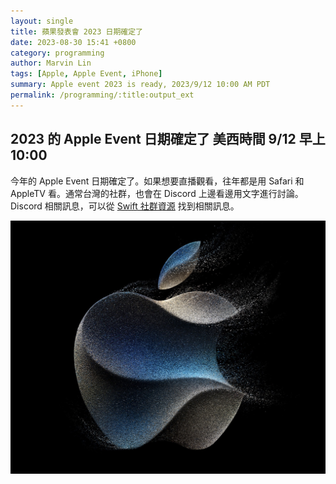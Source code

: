 ```yaml
---
layout: single
title: 蘋果發表會 2023 日期確定了
date: 2023-08-30 15:41 +0800
category: programming
author: Marvin Lin
tags: [Apple, Apple Event, iPhone]
summary: Apple event 2023 is ready, 2023/9/12 10:00 AM PDT
permalink: /programming/:title:output_ext
---
```


## 2023 的 Apple Event 日期確定了 美西時間 9/12 早上 10:00

今年的 Apple Event 日期確定了。如果想要直播觀看，往年都是用 Safari 和 AppleTV 看。通常台灣的社群，也會在 Discord 上邊看邊用文字進行討論。Discord 相關訊息，可以從 [Swift 社群資源](/swift-community/) 找到相關訊息。

![Apple event logo](/assets/programming/apple-event2023/apple_event.jpeg)